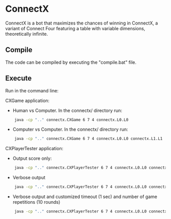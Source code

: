 # ConnectX
ConnectX is a bot that maximizes the chances of winning in ConnectX, a variant of Connect Four featuring a table with variable dimensions, theoretically infinite.

## Compile
The code can be compiled by executing the "compile.bat" file.

## Execute
Run in the command line:

CXGame application:

- Human vs Computer.  In the connectx/ directory run:
```sh
	java -cp ".." connectx.CXGame 6 7 4 connectx.L0.L0
```

- Computer vs Computer. In the connectx/ directory run:
```sh
	java -cp ".." connectx.CXGame 6 7 4 connectx.L0.L0 connectx.L1.L1
```

CXPlayerTester application:

- Output score only:
```sh
	java -cp ".." connectx.CXPlayerTester 6 7 4 connectx.L0.L0 connectx.L1.L1
```

- Verbose output
```sh
	java -cp ".." connectx.CXPlayerTester 6 7 4 connectx.L0.L0 connectx.L1.L1 -v
```

- Verbose output and customized timeout (1 sec) and number of game repetitions (10 rounds)
```sh
	java -cp ".." connectx.CXPlayerTester 6 7 4 connectx.L0.L0 connectx.L1.L1 -v -t 1 -r 10
```